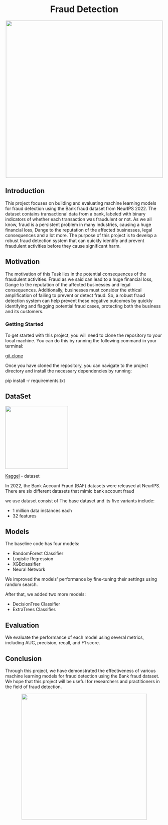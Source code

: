 <h1 align="center">Fraud Detection</h1>
<p align="center">
 <img src = "https://github.com/AhmedAbdElbassset/Fraud_Detection/assets/63741964/942a7e56-a69d-4b8f-b718-3540c45345af" width = "500">
</p>

## Introduction
This project focuses on building and evaluating machine learning models for fraud detection using the Bank fraud dataset from NeurIPS 2022. The dataset contains transactional data from a bank, labeled with binary indicators of whether each transaction was fraudulent or not. As we all know, fraud is a persistent problem in many industries, causing a huge financial loss, Dange to the reputation of the affected businesses, legal consequences and a lot more. The purpose of this project is to develop a robust fraud detection system that can quickly identify and prevent fraudulent activities before they cause significant harm.

## Motivation
The motivation of this Task lies in the potential consequences of the fraudulent activities. Fraud as we said can lead to a huge financial loss, Dange to the reputation of the affected businesses and legal consequences. Additionally, businesses must consider the ethical amplification of failing to prevent or detect fraud. So, a robust fraud detection system can help prevent these negative outcomes by quickly identifying and flagging potential fraud cases, protecting both the business and its customers.

### Getting Started

To get started with this project, you will need to clone the repository to your local machine. You can do this by running the following command in your terminal:

[git clone ](https://github.com/AhmedAbdElbassset/Fraud_Detection.git)

Once you have cloned the repository, you can navigate to the project directory and install the necessary dependencies by running:

pip install -r requirements.txt


## DataSet
<div>
<img src ="https://t4.ftcdn.net/jpg/04/75/03/07/360_F_475030738_kT8sJumBrd5E3cPDhzn0nWjHsGuP79u9.jpg" width ="200">
<div>
 
[Kaggel](https://www.kaggle.com/datasets/sgpjesus/bank-account-fraud-dataset-neurips-2022) - dataset 

In 2022, the Bank Account Fraud (BAF) datasets were released at NeurIPS. 
There are six different datasets that mimic bank account fraud

we use dataset consist of The base dataset and its five variants include:
   - 1 million data instances each
   - 32 features

## Models
The baseline code has four models: 
 - RandomForest Classifier
 - Logistic Regression
 - XGBclassifier
 - Neural Network
   
 We improved the models' performance by fine-tuning their settings using random search.
 
After that, we added two more models:
  - DecisionTree Classifier 
  - ExtraTrees Classifier.


## Evaluation
We evaluate the performance of each model using several metrics, including AUC, precision, recall, and F1 score.

## Conclusion
Through this project, we have demonstrated the effectiveness of various machine learning models for fraud detection using the Bank fraud dataset. We hope that this project will be useful for researchers and practitioners in the field of fraud detection.  


<div>
 <p align="center">
 <img src= "https://news.mit.edu/sites/default/files/images/201809/MIT-Fraud-Detection-PRESS.jpg" width ="400">
</p>
<div>
